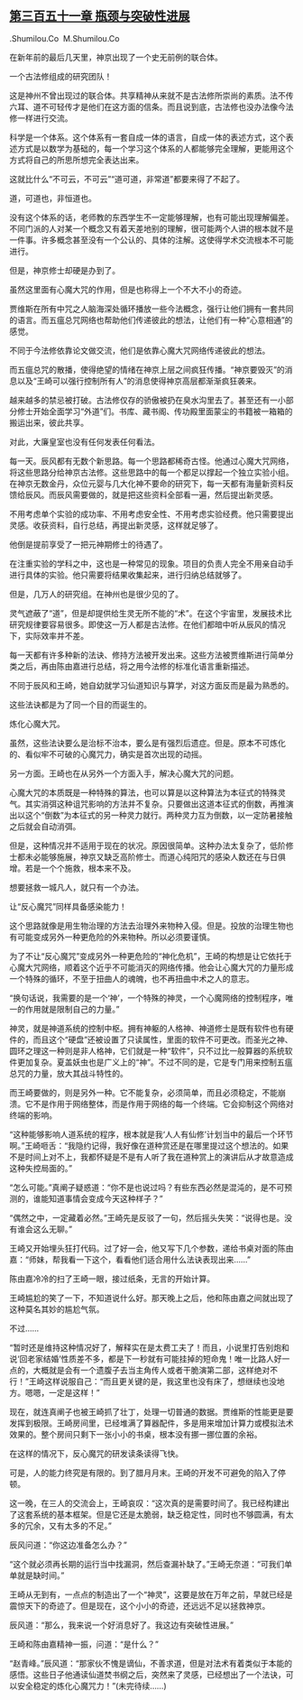## [第三百五十一章 瓶颈与突破性进展](https://www.xxbiquge.com/11_11207/8998140.html)


  .Shumilou.Co  M.Shumilou.Co

  在新年前的最后几天里，神京出现了一个史无前例的联合体。

  一个古法修组成的研究团队！

  这是神州不曾出现过的联合体。共享精神从来就不是古法修所崇尚的素质。法不传六耳、道不可轻传才是他们在这方面的信条。而且说到底，古法修也没办法像今法修一样进行交流。

  科学是一个体系。这个体系有一套自成一体的语言，自成一体的表述方式，这个表述方式是以数学为基础的，每一个学习这个体系的人都能够完全理解，更能用这个方式将自己的所思所想完全表达出来。

  这就比什么“不可云，不可云”“道可道，非常道”都要来得了不起了。

  道，可道也，非恒道也。

  没有这个体系的话，老师教的东西学生不一定能够理解，也有可能出现理解偏差。不同门派的人对某一个概念又有着天差地别的理解，很可能两个人讲的根本就不是一件事。许多概念甚至没有一个公认的、具体的注解。这使得学术交流根本不可能进行。

  但是，神京修士却硬是办到了。

  虽然这里面有心魔大咒的作用，但是也称得上一个不大不小的奇迹。

  贾维斯在所有中咒之人脑海深处循环播放一些今法概念，强行让他们拥有一套共同的语言。而五瘟总咒网络也帮助他们传递彼此的想法，让他们有一种“心意相通”的感觉。

  不同于今法修依靠论文做交流，他们是依靠心魔大咒网络传递彼此的想法。

  而五瘟总咒的散播，使得绝望的情绪在神京上层之间疯狂传播。“神京要毁灭”的消息以及“王崎可以强行控制所有人”的消息使得神京高层都渐渐疯狂袭来。

  越来越多的禁忌被打破。古法修仅存的骄傲被扔在臭水沟里去了。甚至还有一小部分修士开始全面学习“外道”们。书库、藏书阁、传功殿里面蒙尘的书籍被一箱箱的搬运出来，彼此共享。

  对此，大廉皇室也没有任何发表任何看法。

  每一天。辰风都有无数个新思路。每一个思路都稀奇古怪。他通过心魔大咒网络，将这些思路分给神京古法修。这些思路中的每一个都足以撑起一个独立实验小组。在神京无数金丹，众位元婴与几大化神不要命的研究下，每一天都有海量新资料反馈给辰风。而辰风需要做的，就是把这些资料全部看一遍，然后提出新灵感。

  不用考虑单个实验的成功率、不用考虑安全性、不用考虑实验经费。他只需要提出灵感。收获资料，自行总结，再提出新灵感，这样就足够了。

  他倒是提前享受了一把元神期修士的待遇了。

  在注重实验的学科之中，这也是一种常见的现象。项目的负责人完全不用亲自动手进行具体的实验。他只需要将结果收集起来，进行归纳总结就够了。

  但是，几万人的研究组。在神州也是很少见的了。

  灵气遮蔽了“道”，但是却提供给生灵无所不能的“术”。在这个宇宙里，发展技术比研究规律要容易很多。即使这一万人都是古法修。在他们都暗中听从辰风的情况下，实际效率并不差。

  每一天都有许多种新的法诀、修持方法被开发出来。这些方法被贾维斯进行简单分类之后，再由陈由嘉进行总结，将之用今法修的标准化语言重新描述。

  不同于辰风和王崎，她自幼就学习仙道知识与算学，对这方面反而是最为熟悉的。

  这些法诀都是为了同一个目的而诞生的。

  炼化心魔大咒。

  虽然，这些法诀要么是治标不治本，要么是有强烈后遗症。但是。原本不可炼化的、看似牢不可破的心魔咒力，确实是首次出现的动摇。

  另一方面。王崎也在从另外一个方面入手，解决心魔大咒的问题。

  心魔大咒的本质既是一种特殊的算法，也可以算是以这种算法为本征式的特殊灵气。其实消弭这种诅咒影响的方法并不复杂。只要做出这道本征式的倒数，再推演出以这个“倒数”为本征式的另一种灵力就行。两种灵力互为倒数，以一定防暑接触之后就会自动消弭。

  但是，这种情况并不适用于现在的状况。原因很简单。这种办法太复杂了，低阶修士都未必能够施展，神京又缺乏高阶修士。而道心纯阳咒的感染人数还在与日俱增。若是一个个施救，根本来不及。

  想要拯救一城凡人，就只有一个办法。

  让“反心魔咒”同样具备感染能力！

  这个思路就像是用生物治理的方法去治理外来物种入侵。但是。投放的治理生物也有可能变成另外一种更危险的外来物种。所以必须要谨慎。

  为了不让“反心魔咒”变成另外一种更危险的“神化危机”，王崎的构想是让它依托于心魔大咒网络，顺着这个近乎不可能消灭的网络传播。他会让心魔大咒的力量形成一个特殊的循环，不至于扭曲人的魂魄，也不再扭曲中术之人的意志。

  “换句话说，我需要的是一个‘神’，一个特殊的神灵，一个心魔网络的控制程序，唯一的作用就是限制自己的力量。”

  神灵，就是神道系统的控制中枢。拥有神躯的人格神、神道修士是既有软件也有硬件的，而且这个“硬盘”还被设置了只读属性，里面的软件不可更改。而圣光之神、圆环之理这一种则是非人格神，它们就是一种“软件”，只不过比一般算器的系统软件更加复杂。夏盖妖虫也是广义上的“神”。不过不同的是，它是专门用来控制五瘟总咒的力量，放大其战斗特性的。

  而王崎要做的，则是另外一种。它不能复杂，必须简单，而且必须稳定，不能崩溃。它不是作用于网络整体，而是作用于网络的每一个终端。它会抑制这个网络对终端的影响。

  “这种能够影响人道系统的程序，根本就是我‘人人有仙修’计划当中的最后一个环节啊。”王崎咂舌：“我隐约记得，我好像在道种赏还是在哪里提过这个想法的。如果不是时间上对不上，我都怀疑是不是有人听了我在道种赏上的演讲后从才故意造成这种失控局面的。”

  “怎么可能。”真阐子疑惑道：“你不是也说过吗？有些东西必然是混沌的，是不可预测的，谁能知道事情会变成今天这种样子？”

  “偶然之中，一定藏着必然。”王崎先是反驳了一句，然后摇头失笑：“说得也是。没有谁会这么无聊。”

  王崎又开始埋头狂打代码。过了好一会，他又写下几个参数，递给书桌对面的陈由嘉：“师妹，帮我看一下这个，看看他们适合用什么法诀表现出来……”

  陈由嘉冷冷的扫了王崎一眼，接过纸条，无言的开始计算。

  王崎尴尬的笑了一下，不知道说什么好。那天晚上之后，他和陈由嘉之间就出现了这种莫名其妙的尴尬气氛。

  不过……

  “暂时还是维持这种情况好了，解释实在是太费工夫了！而且，小说里打告别炮和说‘回老家结婚’性质差不多，都是下一秒就有可能挂掉的短命鬼！唯一比路人好一点的，大概就是会有一个遗腹子去当主角传人或者干脆演第二部，这样绝对不行！”王崎这样说服自己：“而且更关键的是，我这里也没有床了，想继续也没地方。嗯嗯，一定是这样！”

  现在，就连真阐子也被王崎抓了壮丁，处理一切普通的数据。贾维斯的性能更是要发挥到极限。王崎房间里，已经堆满了算器配件，多是用来增加计算力或模拟法术效果的。整个房间只剩下一张小小的书桌，根本没有挪一挪位置的余裕。

  在这样的情况下，反心魔咒的研发读条读得飞快。

  可是，人的能力终究是有限的。到了腊月月末。王崎的开发不可避免的陷入了停顿。

  这一晚，在三人的交流会上，王崎哀叹：“这次真的是需要时间了。我已经构建出了这套系统的基本框架。但是它还是太脆弱，缺乏稳定性，同时也不够圆满，有太多的冗余，又有太多的不足。”

  辰风问道：“你这边准备怎么办？”

  “这个就必须再长期的运行当中找漏洞，然后查漏补缺了。”王崎无奈道：“可我们单单就是缺时间。”

  王崎从无到有，一点点的制造出了一个“神灵”，这要是放在万年之前，早就已经是震惊天下的奇迹了。但是现在，这个小小的奇迹，还远远不足以拯救神京。

  辰风道：“那么，我来说一个好消息好了。我这边有突破性进展。”

  王崎和陈由嘉精神一振，问道：“是什么？”

  “赵青峰。”辰风道：“那家伙不愧是谪仙，不善求道，但是对法术有着类似于本能的感悟。这些日子他通读仙道焚书纲之后，突然来了灵感，已经想出了一个法诀，可以安全稳定的炼化心魔咒力！”(未完待续……)

  
